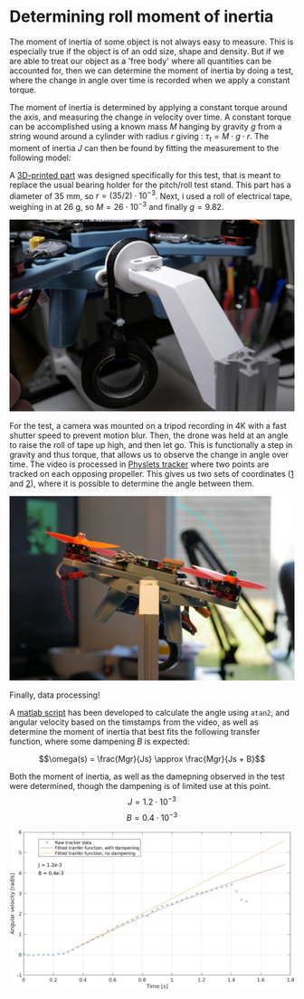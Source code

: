 # Determining roll moment of inertia

The moment of inertia of some object is not always easy to measure. This is especially true if the object is of an odd size, shape and density. But if we are able to treat our object as a 'free body' where all quantities can be accounted for, then we can determine the moment of inertia by doing a test, where the change in angle over time is recorded when we apply a constant torque.

The moment of inertia is determined by applying a constant torque around the axis, and measuring the change in velocity over time. A constant torque can be accomplished using a known mass $M$ hanging by gravity $g$ from a string wound around a cylinder with radius $r$ giving : $\tau_t = M \cdot g \cdot r$. The moment of inertia $J$ can then be found by fitting the measurement to the following model:

A [3D-printed part](/3dparts/droneframe_v1/pitch_bearing_pivot_wide.obj) was designed specifically for this test, that is meant to replace the usual bearing holder for the pitch/roll test stand. This part has a diameter of $35 \text{ mm}$, so $r = (35/2)\cdot 10^{-3}$. Next, i used a roll of electrical tape, weighing in at $26 \text{ g}$, so $M = 26\cdot 10^{-3}$ and finally $g = 9.82$.

![](/images/inertia_torquer.png)

For the test, a camera was mounted on a tripod recording in 4K with a fast shutter speed to prevent motion blur. Then, the drone was held at an angle to raise the roll of tape up high, and then let go. This is functionally a step in gravity and thus torque, that allows us to observe the change in angle over time. The video is processed in [Physlets tracker](https://physlets.org/tracker/) where two points are tracked on each opposing propeller. This gives us two sets of coordinates ([1](/tests/inertia_meas/pitch_inertia_left_point.csv) and [2](/tests/inertia_meas/pitch_inertia_right_point.csv)), where it is possible to determine the angle between them.

![](/images/inertia_test_setup.png)

Finally, data processing!

A [matlab script](/software/misc_tools/roll_moment_inertia.m) has been developed to calculate the angle using $\texttt{atan2}$, and angular velocity based on the timstamps from the video, as well as determine the moment of inertia that best fits the following transfer function, where some dampening $B$ is expected:

$$\omega(s) = \frac{Mgr}{Js} \approx \frac{Mgr}{Js + B}$$

Both the moment of inertia, as well as the damepning observed in the test were determined, though the dampening is of limited use at this point.
$$J = 1.2\cdot 10^{-3}$$$$B = 0.4\cdot 10^{-3}$$

![](/images/roll_moment_of_inertia.jpg)